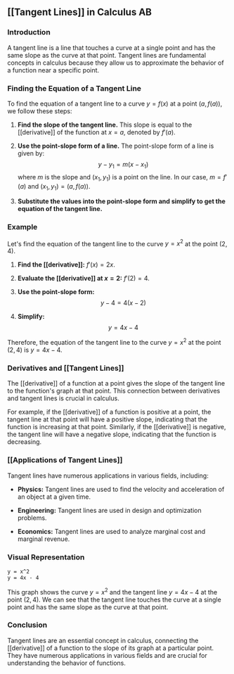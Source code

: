 
## [[Tangent Lines]] in Calculus AB

### Introduction

A tangent line is a line that touches a curve at a single point and has the same slope as the curve at that point. Tangent lines are fundamental concepts in calculus because they allow us to approximate the behavior of a function near a specific point.

### Finding the Equation of a Tangent Line

To find the equation of a tangent line to a curve $y=f(x)$ at a point $(a, f(a))$, we follow these steps:

1. **Find the slope of the tangent line.** This slope is equal to the [[derivative]] of the function at $x=a$, denoted by $f'(a)$.

2. **Use the point-slope form of a line.** The point-slope form of a line is given by:
    $$y - y_1 = m(x - x_1)$$
    where $m$ is the slope and $(x_1, y_1)$ is a point on the line. In our case, $m = f'(a)$ and $(x_1, y_1) = (a, f(a))$.

3. **Substitute the values into the point-slope form and simplify to get the equation of the tangent line.**

### Example

Let's find the equation of the tangent line to the curve $y = x^2$ at the point $(2, 4)$.

1. **Find the [[derivative]]:** $f'(x) = 2x$.

2. **Evaluate the [[derivative]] at $x=2$:** $f'(2) = 4$.

3. **Use the point-slope form:**
    $$y - 4 = 4(x - 2)$$

4. **Simplify:**
    $$y = 4x - 4$$

Therefore, the equation of the tangent line to the curve $y = x^2$ at the point $(2, 4)$ is $y = 4x - 4$.

### Derivatives and [[Tangent Lines]] 
The [[derivative]] of a function at a point gives the slope of the tangent line to the function's graph at that point. This connection between derivatives and tangent lines is crucial in calculus.

For example, if the [[derivative]] of a function is positive at a point, the tangent line at that point will have a positive slope, indicating that the function is increasing at that point. Similarly, if the [[derivative]] is negative, the tangent line will have a negative slope, indicating that the function is decreasing.

### [[Applications of Tangent Lines]]

Tangent lines have numerous applications in various fields, including:

* **Physics:** Tangent lines are used to find the velocity and acceleration of an object at a given time.

* **Engineering:** Tangent lines are used in design and optimization problems.

* **Economics:** Tangent lines are used to analyze marginal cost and marginal revenue.

### Visual Representation

```desmos-graph
y = x^2
y = 4x - 4
```

This graph shows the curve $y = x^2$ and the tangent line $y = 4x - 4$ at the point $(2, 4)$. We can see that the tangent line touches the curve at a single point and has the same slope as the curve at that point.

### Conclusion

Tangent lines are an essential concept in calculus, connecting the [[derivative]] of a function to the slope of its graph at a particular point. They have numerous applications in various fields and are crucial for understanding the behavior of functions.
